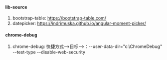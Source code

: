 
#### lib-source

1. bootstrap-table: https://bootstrap-table.com/
2. datepicker: https://indrimuska.github.io/angular-moment-picker/

#### chrome-debug
1. chrome-debug: 快捷方式-->目标-->：--user-data-dir="c:\ChromeDebug" --test-type --disable-web-security
